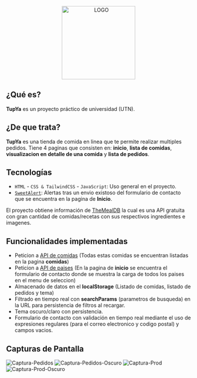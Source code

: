 <div style="text-align: center;">
  <img src="https://facyndev.github.io/tupya/assets/images/LogoTUP.webp" alt="LOGO" width="200" height="200">
</div>

## ¿Qué es?

**TupYa** es un proyecto práctico de universidad (UTN). 

## ¿De que trata?

**TupYa** es una tienda de comida en linea que te permite realizar multiples pedidos.
Tiene 4 paginas que consisten en: **inicio**, **lista de comidas**, **visualizacion en detalle de una comida** y **lista de pedidos**.

## Tecnologías

- `HTML` - `CSS & TailwindCSS` - `JavaScript`: Uso general en el proyecto.
- [`SweetAlert`](https://sweetalert2.github.io/): Alertas tras un envio existoso del formulario de contacto que se encuentra en la pagina de **Inicio**.

El proyecto obtiene información de [TheMealDB](https://www.themealdb.com) la cual es una API gratuita con gran cantidad de comidas/recetas con sus respectivos ingredientes e imagenes.

## Funcionalidades implementadas
- Peticion a [API de comidas](https://www.themealdb.com) (Todas estas comidas se encuentran listadas en la pagina **comidas**)
- Peticion a [API de paises](https://restcountries.com/) (En la pagina de **inicio** se encuentra el formulario de contacto donde se muestra la carga de todos los paises en el menu de seleccion)
- Almacenado de datos en el **localStorage** (Listado de comidas, listado de pedidos y tema)
- Filtrado en tiempo real con **searchParams** (parametros de busqueda) en la URL para persistencia de filtros al recargar.
- Tema oscuro/claro con persistencia.
- Formulario de contacto con validación en tiempo real mediante el uso de expresiones regulares (para el correo electronico y codigo postal) y campos vacios.

## Capturas de Pantalla

<img src="https://i.ibb.co/N6jf2TWy/Captura-Pedidos.png" alt="Captura-Pedidos" border="0">
<img src="https://i.ibb.co/xqgP3mH6/Captura-Pedidos-Oscuro.png" alt="Captura-Pedidos-Oscuro" border="0">
<img src="https://i.ibb.co/qF4WY8Kg/Captura-Prod.png" alt="Captura-Prod" border="0">
<img src="https://i.ibb.co/svj5Ng4X/Captura-Prod-Oscuro.png" alt="Captura-Prod-Oscuro" border="0">







